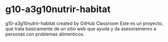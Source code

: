 # g10-a3g10nutrir-habitat
g10-a3g10nutrir-habitat created by GitHub Classroom
Este es un proyecto, que trata basicamente  de un sitio web que ayuda y da asesoramienro  a personas con  problemas alimenticos.
